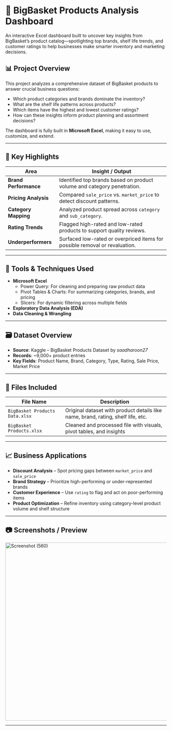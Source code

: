 # 🛒 BigBasket Products Analysis Dashboard

An interactive Excel dashboard built to uncover key insights from BigBasket’s product catalog—spotlighting top brands, shelf life trends, and customer ratings to help businesses make smarter inventory and marketing decisions.



## 📊 Project Overview

This project analyzes a comprehensive dataset of BigBasket products to answer crucial business questions:

- Which product categories and brands dominate the inventory?
- What are the shelf life patterns across products?
- Which items have the highest and lowest customer ratings?
- How can these insights inform product planning and assortment decisions?

The dashboard is fully built in **Microsoft Excel**, making it easy to use, customize, and extend.

---

## 📌 Key Highlights

| Area                     | Insight / Output                                                                 |
|--------------------------|----------------------------------------------------------------------------------|
| **Brand Performance** | Identified top brands based on product volume and category penetration.          |
| **Pricing Analysis**  | Compared `sale_price` vs. `market_price` to detect discount patterns.            |
| **Category Mapping**  | Analyzed product spread across `category` and `sub_category`.                   |
| **Rating Trends**     | Flagged high-rated and low-rated products to support quality reviews.            |
| **Underperformers**   | Surfaced low-rated or overpriced items for possible removal or revaluation.      |

---

## 🔧 Tools & Techniques Used

- **Microsoft Excel**
  - Power Query: For cleaning and preparing raw product data  
  - Pivot Tables & Charts: For summarizing categories, brands, and pricing  
  - Slicers: For dynamic filtering across multiple fields   
- **Exploratory Data Analysis (EDA)**
- **Data Cleaning & Wrangling**

---

## 🗃️ Dataset Overview

- **Source**: Kaggle – BigBasket Products Dataset by *saadharoon27*
- **Records**: ~9,000+ product entries
- **Key Fields**: Product Name, Brand, Category, Type, Rating, Sale Price, Market Price
---

## 📁 Files Included

| File Name                    | Description                                                      |
|-----------------------------|------------------------------------------------------------------|
| `BigBasket Products Data.xlsx`   | Original dataset with product details like name, brand, rating, shelf life, etc. |
| `BigBasket Products.xlsx`  | Cleaned and processed file with visuals, pivot tables, and insights |

---

## 📈 Business Applications

- **Discount Analysis** – Spot pricing gaps between `market_price` and `sale_price`  
- **Brand Strategy** – Prioritize high-performing or under-represented brands  
- **Customer Experience** – Use `rating` to flag and act on poor-performing items  
- **Product Optimization** – Refine inventory using category-level product volume and shelf structure  

---

## 📷 Screenshots / Preview
 
<img width="1279" height="557" alt="Screenshot (560)" src="https://github.com/user-attachments/assets/717ac6f6-275d-4958-9dd6-dd2573aa9a5f" />

---

